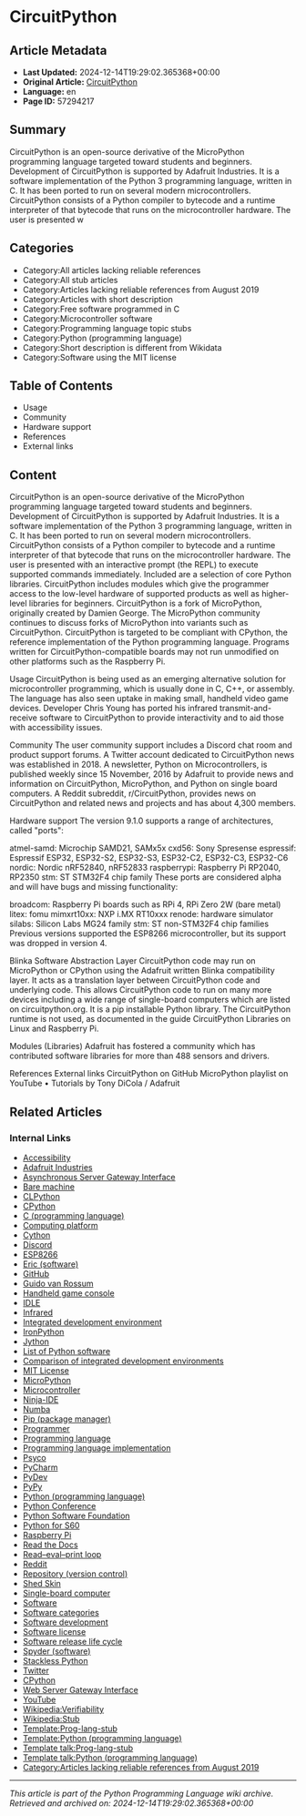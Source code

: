 # CircuitPython

## Article Metadata

- **Last Updated:** 2024-12-14T19:29:02.365368+00:00
- **Original Article:** [CircuitPython](https://en.wikipedia.org/wiki/CircuitPython)
- **Language:** en
- **Page ID:** 57294217

## Summary

CircuitPython is an open-source derivative of the MicroPython programming language targeted toward students and beginners. Development of CircuitPython is supported by Adafruit Industries. It is a software implementation of the Python 3 programming language, written in C. It has been ported to run on several modern microcontrollers.
CircuitPython consists of a Python compiler to bytecode and a runtime interpreter of that bytecode that runs on the microcontroller hardware. The user is presented w

## Categories

- Category:All articles lacking reliable references
- Category:All stub articles
- Category:Articles lacking reliable references from August 2019
- Category:Articles with short description
- Category:Free software programmed in C
- Category:Microcontroller software
- Category:Programming language topic stubs
- Category:Python (programming language)
- Category:Short description is different from Wikidata
- Category:Software using the MIT license

## Table of Contents

- Usage
- Community
- Hardware support
- References
- External links

## Content

CircuitPython is an open-source derivative of the MicroPython programming language targeted toward students and beginners. Development of CircuitPython is supported by Adafruit Industries. It is a software implementation of the Python 3 programming language, written in C. It has been ported to run on several modern microcontrollers.
CircuitPython consists of a Python compiler to bytecode and a runtime interpreter of that bytecode that runs on the microcontroller hardware. The user is presented with an interactive prompt (the REPL) to execute supported commands immediately. Included are a selection of core Python libraries. CircuitPython includes modules which give the programmer access to the low-level hardware of supported products as well as higher-level libraries for beginners.
CircuitPython is a fork of MicroPython, originally created by Damien George. The MicroPython community continues to discuss forks of MicroPython into variants such as CircuitPython.
CircuitPython is targeted to be compliant with CPython, the reference implementation of the Python programming language. Programs written for CircuitPython-compatible boards may not run unmodified on other platforms such as the Raspberry Pi.

Usage
CircuitPython is being used as an emerging alternative solution for microcontroller programming, which is usually done in C, C++, or assembly. The language has also seen uptake in making small, handheld video game devices. Developer Chris Young has ported his infrared transmit-and-receive software to CircuitPython to provide interactivity and to aid those with accessibility issues.

Community
The user community support includes a Discord chat room and product support forums. A Twitter account dedicated to CircuitPython news was established in 2018. A newsletter, Python on Microcontrollers, is published weekly since 15 November, 2016 by Adafruit to provide news and information on CircuitPython, MicroPython, and Python on single board computers. A Reddit subreddit, r/CircuitPython, provides news on CircuitPython and related news and projects and has about 4,300 members.

Hardware support
The version 9.1.0 supports a range of architectures, called "ports":

atmel-samd: Microchip SAMD21, SAMx5x
cxd56: Sony Spresense
espressif: Espressif ESP32, ESP32-S2, ESP32-S3, ESP32-C2, ESP32-C3, ESP32-C6
nordic: Nordic nRF52840, nRF52833
raspberrypi: Raspberry Pi RP2040, RP2350
stm: ST STM32F4 chip family
These ports are considered alpha and will have bugs and missing functionality:

broadcom: Raspberry Pi boards such as RPi 4, RPi Zero 2W (bare metal)
litex: fomu
mimxrt10xx: NXP i.MX RT10xxx
renode: hardware simulator
silabs: Silicon Labs MG24 family
stm: ST non-STM32F4 chip families
Previous versions supported the ESP8266 microcontroller, but its support was dropped in version 4.

Blinka Software Abstraction Layer
CircuitPython code may run on MicroPython or CPython using the Adafruit written Blinka compatibility layer. It acts as a translation layer between CircuitPython code and underlying code. This allows CircuitPython code to run on many more devices including a wide range of single-board computers which are listed on circuitpython.org. It is a pip installable Python library. The CircuitPython runtime is not used, as documented in the guide CircuitPython Libraries on Linux and Raspberry Pi.

Modules (Libraries)
Adafruit has fostered a community which has contributed software libraries for more than 488 sensors and drivers.

References
External links
CircuitPython on GitHub
MicroPython playlist on YouTube • Tutorials by Tony DiCola / Adafruit

## Related Articles

### Internal Links

- [Accessibility](https://en.wikipedia.org/wiki/Accessibility)
- [Adafruit Industries](https://en.wikipedia.org/wiki/Adafruit_Industries)
- [Asynchronous Server Gateway Interface](https://en.wikipedia.org/wiki/Asynchronous_Server_Gateway_Interface)
- [Bare machine](https://en.wikipedia.org/wiki/Bare_machine)
- [CLPython](https://en.wikipedia.org/wiki/CLPython)
- [CPython](https://en.wikipedia.org/wiki/CPython)
- [C (programming language)](https://en.wikipedia.org/wiki/C_(programming_language))
- [Computing platform](https://en.wikipedia.org/wiki/Computing_platform)
- [Cython](https://en.wikipedia.org/wiki/Cython)
- [Discord](https://en.wikipedia.org/wiki/Discord)
- [ESP8266](https://en.wikipedia.org/wiki/ESP8266)
- [Eric (software)](https://en.wikipedia.org/wiki/Eric_(software))
- [GitHub](https://en.wikipedia.org/wiki/GitHub)
- [Guido van Rossum](https://en.wikipedia.org/wiki/Guido_van_Rossum)
- [Handheld game console](https://en.wikipedia.org/wiki/Handheld_game_console)
- [IDLE](https://en.wikipedia.org/wiki/IDLE)
- [Infrared](https://en.wikipedia.org/wiki/Infrared)
- [Integrated development environment](https://en.wikipedia.org/wiki/Integrated_development_environment)
- [IronPython](https://en.wikipedia.org/wiki/IronPython)
- [Jython](https://en.wikipedia.org/wiki/Jython)
- [List of Python software](https://en.wikipedia.org/wiki/List_of_Python_software)
- [Comparison of integrated development environments](https://en.wikipedia.org/wiki/Comparison_of_integrated_development_environments)
- [MIT License](https://en.wikipedia.org/wiki/MIT_License)
- [MicroPython](https://en.wikipedia.org/wiki/MicroPython)
- [Microcontroller](https://en.wikipedia.org/wiki/Microcontroller)
- [Ninja-IDE](https://en.wikipedia.org/wiki/Ninja-IDE)
- [Numba](https://en.wikipedia.org/wiki/Numba)
- [Pip (package manager)](https://en.wikipedia.org/wiki/Pip_(package_manager))
- [Programmer](https://en.wikipedia.org/wiki/Programmer)
- [Programming language](https://en.wikipedia.org/wiki/Programming_language)
- [Programming language implementation](https://en.wikipedia.org/wiki/Programming_language_implementation)
- [Psyco](https://en.wikipedia.org/wiki/Psyco)
- [PyCharm](https://en.wikipedia.org/wiki/PyCharm)
- [PyDev](https://en.wikipedia.org/wiki/PyDev)
- [PyPy](https://en.wikipedia.org/wiki/PyPy)
- [Python (programming language)](https://en.wikipedia.org/wiki/Python_(programming_language))
- [Python Conference](https://en.wikipedia.org/wiki/Python_Conference)
- [Python Software Foundation](https://en.wikipedia.org/wiki/Python_Software_Foundation)
- [Python for S60](https://en.wikipedia.org/wiki/Python_for_S60)
- [Raspberry Pi](https://en.wikipedia.org/wiki/Raspberry_Pi)
- [Read the Docs](https://en.wikipedia.org/wiki/Read_the_Docs)
- [Read–eval–print loop](https://en.wikipedia.org/wiki/Read%E2%80%93eval%E2%80%93print_loop)
- [Reddit](https://en.wikipedia.org/wiki/Reddit)
- [Repository (version control)](https://en.wikipedia.org/wiki/Repository_(version_control))
- [Shed Skin](https://en.wikipedia.org/wiki/Shed_Skin)
- [Single-board computer](https://en.wikipedia.org/wiki/Single-board_computer)
- [Software](https://en.wikipedia.org/wiki/Software)
- [Software categories](https://en.wikipedia.org/wiki/Software_categories)
- [Software development](https://en.wikipedia.org/wiki/Software_development)
- [Software license](https://en.wikipedia.org/wiki/Software_license)
- [Software release life cycle](https://en.wikipedia.org/wiki/Software_release_life_cycle)
- [Spyder (software)](https://en.wikipedia.org/wiki/Spyder_(software))
- [Stackless Python](https://en.wikipedia.org/wiki/Stackless_Python)
- [Twitter](https://en.wikipedia.org/wiki/Twitter)
- [CPython](https://en.wikipedia.org/wiki/CPython)
- [Web Server Gateway Interface](https://en.wikipedia.org/wiki/Web_Server_Gateway_Interface)
- [YouTube](https://en.wikipedia.org/wiki/YouTube)
- [Wikipedia:Verifiability](https://en.wikipedia.org/wiki/Wikipedia:Verifiability)
- [Wikipedia:Stub](https://en.wikipedia.org/wiki/Wikipedia:Stub)
- [Template:Prog-lang-stub](https://en.wikipedia.org/wiki/Template:Prog-lang-stub)
- [Template:Python (programming language)](https://en.wikipedia.org/wiki/Template:Python_(programming_language))
- [Template talk:Prog-lang-stub](https://en.wikipedia.org/wiki/Template_talk:Prog-lang-stub)
- [Template talk:Python (programming language)](https://en.wikipedia.org/wiki/Template_talk:Python_(programming_language))
- [Category:Articles lacking reliable references from August 2019](https://en.wikipedia.org/wiki/Category:Articles_lacking_reliable_references_from_August_2019)

---
_This article is part of the Python Programming Language wiki archive._
_Retrieved and archived on: 2024-12-14T19:29:02.365368+00:00_